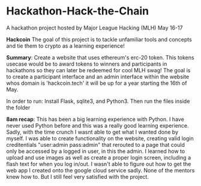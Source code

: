 # Hackathon-Hack-the-Chain
A hackathon project hosted by Major League Hacking (MLH) May 16-17


**Hackcoin**
The goal of this project is to tackle unfamiliar tools and concepts and tie them to crypto as a learning experience!

**Summary**: Create a website that uses ethereum's erc-20 token. This tokens usecase would be to award tokens
to winners and participants in hackathons so they can later be redeemed for cool MLH swag! The goal is to create a participant 
interface and an admin interface within the website whos domain is 'hackcoin.tech' it will be up for a year starting 
the 16th of May.

In order to run: Install Flask, sqlite3, and Python3. Then run the files inside the folder

**8am recap**: This has been a big learning experience with Python. I have never used Python before and this was a really good learning experience. Sadly, with the time crunch I wasnt able to get what I wanted done by myself. I was able to create functionality on the website, creating valid login creditentials "user:admin pass:admin" that rerouted to a page that could only be accessed by a logged in user, in this the admin. I learned how to upload and use images as well as create a proper login screen, including a flash text for when you log in/out. I wasn't able to figure out how to get the web app I created onto the google cloud service sadly. None of the mentors knew how to. But I still feel very satisfied with the project.
